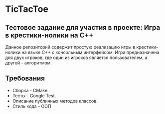 # TicTacToe
## Тестовое задание для участия в проекте: Игра в крестики-нолики на C++

Данное репозиторий содержит простую реализацию игры в крестики-нолики на языке C++ с консольным интерфейсом. Игра предназначена для двух игроков, где один из игроков является пользователем, а другой - алгоритмом.

## Требования
- Сборка - CMake.
- Тесты - Google Test.
- Описание публичных методов классов.
- Стиль кода - ООП
